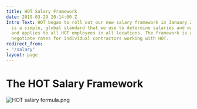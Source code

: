 ```yaml
---
title: HOT Salary Framework
date: 2019-03-29 20:14:00 Z
Intro Text: HOT began to roll out our new salary framework in January 2019. The framework
  is a simple, global standard that we use to determine salaries and wages at HOT,
  and applies to all HOT employees in all locations. The framework is also used to
  negotiate rates for individual contractors working with HOT.
redirect_from:
- "/salary"
layout: page
---
```


# The HOT Salary Framework
![HOT salary formula.png](/uploads/HOT%20salary%20formula.png)